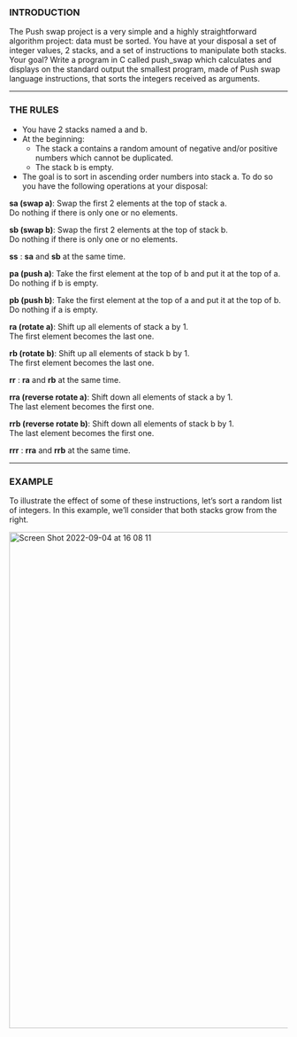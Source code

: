### INTRODUCTION

The Push swap project is a very simple and a highly straightforward algorithm project:
data must be sorted.
You have at your disposal a set of integer values, 2 stacks, and a set of instructions
to manipulate both stacks.
Your goal? Write a program in C called push_swap which calculates and displays
on the standard output the smallest program, made of Push swap language instructions,
that sorts the integers received as arguments.

------

### THE RULES

* You have 2 stacks named a and b.
* At the beginning:
  - The stack a contains a random amount of negative and/or positive numbers which cannot be duplicated.
  - The stack b is empty.
* The goal is to sort in ascending order numbers into stack a. To do so you have the
following operations at your disposal:

**sa (swap a)**: Swap the first 2 elements at the top of stack a.    
Do nothing if there is only one or no elements.

**sb (swap b)**: Swap the first 2 elements at the top of stack b.    
Do nothing if there is only one or no elements.

**ss** : **sa** and **sb** at the same time.

**pa (push a)**: Take the first element at the top of b and put it at the top of a.     
Do nothing if b is empty.

**pb (push b)**: Take the first element at the top of a and put it at the top of b.    
Do nothing if a is empty.

**ra (rotate a)**: Shift up all elements of stack a by 1.   
The first element becomes the last one.

**rb (rotate b)**: Shift up all elements of stack b by 1.    
The first element becomes the last one.

**rr** : **ra** and **rb** at the same time.

**rra (reverse rotate a)**: Shift down all elements of stack a by 1.    
The last element becomes the first one.

**rrb (reverse rotate b)**: Shift down all elements of stack b by 1.    
The last element becomes the first one.

**rrr** : **rra** and **rrb** at the same time.

-----

### EXAMPLE

To illustrate the effect of some of these instructions, let’s sort a random list of integers.
In this example, we’ll consider that both stacks grow from the right.

<img width="896" alt="Screen Shot 2022-09-04 at 16 08 11" src="https://user-images.githubusercontent.com/89987795/188315186-2887019e-e21d-4b1c-8c30-8933b65751af.png">
